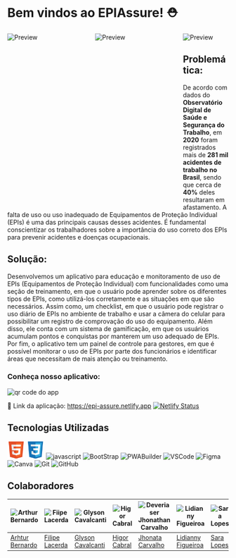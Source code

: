 # Bem vindos ao EPIAssure! ⛑ 

<img align="left" height="400" width="200" src="https://media.discordapp.net/attachments/1000253093805559849/1096184234449834065/WhatsApp_Image_2023-04-13_at_17.27.47.jpeg?width=242&height=538" alt="Preview"> <img align="left" height="400" width="200" src="https://media.discordapp.net/attachments/1000253093805559849/1096184235250946209/WhatsApp_Image_2023-04-13_at_17.27.47_2.jpeg?width=242&height=538" alt="Preview"> <img align="upper" height="400" width="200" src="https://media.discordapp.net/attachments/1000253093805559849/1096184234730860715/WhatsApp_Image_2023-04-13_at_17.27.47_1.jpeg?width=242&height=538" alt="Preview">

## Problemática:
De acordo com dados do **Observatório Digital de Saúde e Segurança do Trabalho**, em **2020** foram registrados mais de **281 mil acidentes de trabalho no Brasil**, sendo que cerca de **40%** deles resultaram em afastamento. A falta de uso ou uso inadequado de Equipamentos de Proteção Individual (EPIs) é uma das principais causas desses acidentes. É fundamental conscientizar os trabalhadores sobre a importância do uso correto dos EPIs para prevenir acidentes e doenças ocupacionais.

## Solução:
Desenvolvemos um aplicativo para educação e monitoramento de uso de EPIs (Equipamentos de Proteção Individual) com funcionalidades como uma seção de treinamento, em que o usuário pode aprender sobre os diferentes tipos de EPIs, como utilizá-los corretamente e as situações em que são necessários. Assim como, um checklist, em que o usuário pode registrar o uso diário de EPIs no ambiente de trabalho e usar a câmera do celular para possibilitar um registro de comprovação do uso do equipamento. Além disso, ele conta com um sistema de gamificação, em que os usuários
acumulam pontos e conquistas por manterem um uso adequado de EPIs. Por fim, o aplicativo tem um painel de controle para gestores, em que é possível monitorar o uso de EPIs por parte dos funcionários e identificar áreas que necessitam de mais atenção ou treinamento.

### Conheça nosso aplicativo: 

<img align="upper" height="200" width="200" src="https://media.discordapp.net/attachments/1000253093805559849/1096174292443607040/qr-code.png?width=586&height=586" alt="qr code do app">

🧷 Link da aplicação: https://epi-assure.netlify.app [![Netlify Status](https://api.netlify.com/api/v1/badges/9e3932eb-4f21-4cab-aeae-b94678d8c8bb/deploy-status)](https://app.netlify.com/sites/epi-assure/deploys)

## Tecnologias Utilizadas

<div>
<img height="40" width="40" src="https://raw.githubusercontent.com/devicons/devicon/master/icons/html5/html5-original.svg" alt="html">
<img height="40" width="40" src="https://raw.githubusercontent.com/devicons/devicon/master/icons/css3/css3-original.svg" alt="css">
<img height="40" width="40" src="https://cdn.jsdelivr.net/gh/devicons/devicon/icons/javascript/javascript-original.svg" alt="javascript">
<img height="40" width="40" src="https://cdn.jsdelivr.net/gh/devicons/devicon/icons/bootstrap/bootstrap-original.svg" alt="BootStrap">
<img height="40" width="40" src="https://docs.pwabuilder.com/assets/icons/icon_24.png" alt="PWABuilder">
<img height="40" width="40" src="https://upload.wikimedia.org/wikipedia/commons/thumb/9/9a/Visual_Studio_Code_1.35_icon.svg/1200px-Visual_Studio_Code_1.35_icon.svg.png" alt="VSCode">
<img height="40" width="40" src="https://cdn.jsdelivr.net/gh/devicons/devicon/icons/figma/figma-original.svg" alt="Figma">
<img height="40" width="40" src="https://freelogopng.com/images/all_img/1656733637logo-canva-png.png" alt="Canva">
<img height="40" width="40" src="https://cdn.jsdelivr.net/gh/devicons/devicon/icons/git/git-original.svg" alt="Git">
<img height="40" width="40" src="https://seeklogo.com/images/G/github-octocat-logo-424E09E6F6-seeklogo.com.png" alt="GitHub">
</div>

## Colaboradores

|<img width="100px" src="https://media.licdn.com/dms/image/D4D03AQFWyNd1fs0PZg/profile-displayphoto-shrink_400_400/0/1671475231161?e=1686787200&v=beta&t=rLUNDqA09R7-lgTTxFrg3Qn9BocLRK6zegkqvjfgrOo" alt="Arthur Bernardo">|<img width="100px" src="https://media.licdn.com/dms/image/D4D35AQGvGhjDUHnYPA/profile-framedphoto-shrink_400_400/0/1665589409912?e=1682172000&v=beta&t=0dgA9TgsHlBYnopTIlUpqBiOnd0tLxMYitkSVDCK5Y4" alt="Fiipe Lacerda">|<img width="100px" src="https://media.licdn.com/dms/image/C4E03AQEsr_hRRz__mQ/profile-displayphoto-shrink_400_400/0/1647461006514?e=1686787200&v=beta&t=zUQGU-P9aktUdXR22ctlC8bh6hL2KE5ySIvwG_u3SNs" alt="Glyson Cavalcanti">|<img width="100px" src="https://media.licdn.com/dms/image/C4E03AQHMGzzI4sIITw/profile-displayphoto-shrink_400_400/0/1653431462408?e=1686787200&v=beta&t=-5YWFwa1YNMIDCCSv689xfh_Jhc23i2i4wPohrpaR_s" alt="Higor Cabral">|<img width="100px" src="https://avatars.githubusercontent.com/u/109689591?v=4" alt="Deveria ser Jhonathan Carvalho">|<img width="100px" src="https://media.licdn.com/dms/image/C4D03AQHi-yTtmOx4cg/profile-displayphoto-shrink_400_400/0/1654133145856?e=1686787200&v=beta&t=W-8QnTrOUl4UVAiuIR-UKKL35tMeGHvaV20nhpllrf0" alt="Lidianny Figueiroa">|<img width="100px" src="https://media.licdn.com/dms/image/D4D03AQGtTB7SO05ZEg/profile-displayphoto-shrink_400_400/0/1671205173886?e=1686787200&v=beta&t=C4eaXFQsdoH7Hggum7mEuoHJztRljLuRWDw99fpYdMo" alt="Sara Lopes">|
|---|---|---|---|---|---|---|
|[Arhtur Bernardo](https://www.linkedin.com/in/arthur-bernardo-2883b9206/)|[Filipe Lacerda](https://www.linkedin.com/in/filipe-lacerda-7b6136234/)|[Glyson Cavalcanti](https://www.linkedin.com/in/glyson/)|[Higor Cabral](https://www.linkedin.com/in/higor-cabrall/)|[Jhonata Carvalho](https://github.com/SaveTheForest)|[Lidianny Figueiroa](https://www.linkedin.com/in/lidianny-figueiroa-006a9621a/)|[Sara Lopes](https://www.linkedin.com/in/sara-lopess/)|
